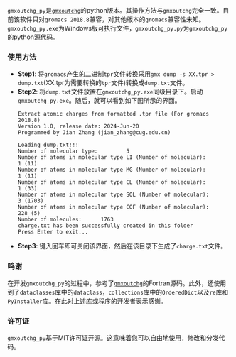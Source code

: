 `gmxoutchg_py`是<a href='http://bbs.keinsci.com/thread-5417-1-1.html' target='_blank'>`gmxoutchg`</a>的python版本。其操作方法与`gmxoutchg`完全一致。目前该软件只对`gromacs 2018.8`兼容，对其他版本的`gromacs`兼容性未知。`gmxoutchg_py.exe`为Windows版可执行文件，`gmxoutchg_py.py`为`gmxoutchg_py`的python源代码。

### 使用方法
* <strong>Step1</strong>: 将`gromacs`产生的二进制`tpr`文件转换采用`gmx dump -s XX.tpr > dump.txt`(XX.tpr为需要转换的`tpr`文件)转换成`dump.txt`文件。
* <strong>Step2</strong>: 将`dump.txt`文件放置在`gmxoutchg_py.exe`同级目录下。启动`gmxoutchg_py.exe`。随后，就可以看到如下图所示的界面。
  ```
  Extract atomic charges from formatted .tpr file (For gromacs 2018.8)
  Version 1.0, release date: 2024-Jun-20
  Programmed by Jian Zhang (jian_zhang@cug.edu.cn)
  
  Loading dump.txt!!!
  Number of molecular type:         5
  Number of atoms in molecular type LI (Number of molecular):         1 (11)
  Number of atoms in molecular type MG (Number of molecular):         1 (11)
  Number of atoms in molecular type CL (Number of molecular):         1 (33)
  Number of atoms in molecular type SOL (Number of molecular):         3 (1703)
  Number of atoms in molecular type COF (Number of molecular):       228 (5)
  Number of molecules:      1763
  charge.txt has been successfully created in this folder
  Press Enter to exit...
  ```
* <strong>Step3</strong>: 键入回车即可关闭该界面，然后在该目录下生成了`charge.txt`文件。
### 鸣谢
在开发`gmxoutchg_py`的过程中，参考了<a href='http://bbs.keinsci.com/thread-5417-1-1.html' target='_blank'>`gmxoutchg`</a>的Fortran源码。此外，还使用到了`dataclasses`库中的`dataclass`，`collections`库中的`OrderedDict`以及`re`库和`PyInstaller`库。在此对上述库或程序的开发者表示感谢。

### 许可证
`gmxoutchg_py`基于MIT许可证开源。这意味着您可以自由地使用，修改和分发代码。

